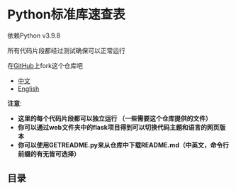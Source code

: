 # Python标准库速查表

依赖Python v3.9.8

所有代码片段都经过测试确保可以正常运行

在[GitHub](https://github.com/pynickle/python-cheatsheet)上fork这个仓库吧

- [中文](README-zh-cn.md)
- [English](README.md)

**注意**:
- **这里的每个代码片段都可以独立运行 （一些需要这个仓库提供的文件）**
- **你可以通过web文件夹中的flask项目得到可以切换代码主题和语言的网页版本**
- **你可以使用GETREADME.py来从仓库中下载README.md（中英文，命令行前缀的有无皆可选择）**

## 目录